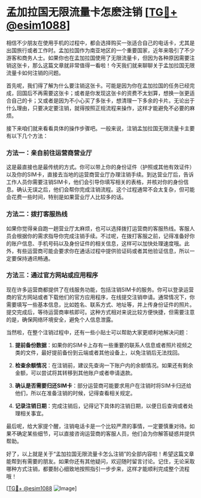 # 孟加拉国无限流量卡怎麽注销 [[TG💪+ @esim1088](https://t.me/s/esim1088)]

相信不少朋友在使用手机的过程中，都会选择购买一张适合自己的电话卡，尤其是出国旅行或者工作时。孟加拉国作为南亚地区的一个重要国家，近年来吸引了不少游客和商务人士。如果你也在孟加拉国使用了无限流量卡，但因为各种原因需要注销这张卡，那么这篇文章就非常值得一看啦！今天我们就来聊聊关于孟加拉国无限流量卡如何注销的问题。

首先呢，我们得了解为什么要注销这张卡。可能是因为你在孟加拉国的任务已经完成，回国后不再需要这张卡；或者是你发现这张卡的资费不太划算，想换一张更适合自己的卡；又或者是因为不小心买了多张卡，想清理一下多余的卡片。无论出于什么理由，只要决定要注销，就得按照正规流程来操作，这样才能避免不必要的麻烦。

接下来咱们就来看看具体的操作步骤吧。一般来说，注销孟加拉国无限流量卡主要有以下几个方法：

### 方法一：亲自前往运营商营业厅

这是最直接也是最传统的方式。你可以带上你的身份证件（护照或其他有效证件）以及你的SIM卡，直接去当地的运营商营业厅办理注销手续。到达营业厅后，告诉工作人员你需要注销SIM卡，他们会引导你填写相关的表格，并核对你的身份信息。确认无误之后，他们会帮你完成注销流程。这个过程通常不会太复杂，但可能会花费一些时间，特别是如果营业厅人比较多的话。

### 方法二：拨打客服热线

如果你觉得亲自跑一趟营业厅太麻烦，也可以选择拨打运营商的客服热线。客服人员会根据你的需求指导你完成注销手续。不过呢，在拨打客服之前，记得准备好你的账户信息、手机号码以及身份证件的相关信息，这样可以加快处理速度哦。此外，有些运营商可能会要求你在通话过程中提供验证码或者其他验证信息，所以一定要保持通讯畅通。

### 方法三：通过官方网站或应用程序

现在许多运营商都提供了在线服务功能，包括注销SIM卡的服务。你可以登录运营商的官方网站或者下载他们的官方应用程序，在线提交注销申请。通常情况下，你需要填写一些基本信息，比如姓名、联系方式、地址等，并上传身份证件的照片。提交完成后，等待运营商审核即可。这种方式相对来说比较方便快捷，但需要注意的是，确保网络环境安全，避免个人信息泄露。

当然啦，在整个注销过程中，还有一些小贴士可以帮助大家更顺利地解决问题：

1. **提前备份数据**：如果你的SIM卡上存有一些重要的联系人信息或者照片视频之类的文件，最好提前备份到云端或者其他设备上，以免注销后无法找回。
   
2. **检查余额情况**：在注销前，建议先查询一下账户内的余额情况。如果还有剩余金额，可以尝试将其转移到其他账户或者申请退款。

3. **确认是否需要归还SIM卡**：部分运营商可能要求用户在注销时将SIM卡归还给他们，所以在准备注销的时候，记得查看相关规定。

4. **记录注销日期**：完成注销后，记得记下具体的注销日期，以便日后查询或者处理相关事宜。

最后呢，给大家提个醒，注销电话卡是一个比较严肃的事情，一定要慎重对待。如果不确定某些细节，可以直接咨询运营商的客服人员，他们会为你解答疑惑并提供帮助。

好了，以上就是关于“孟加拉国无限流量卡怎么注销”的全部内容啦！希望这篇文章能帮到有需要的朋友。如果你还有其他疑问，欢迎随时留言讨论。记住，无论采取哪种方式注销，都要耐心细致地按照指引一步步来，这样才能顺利完成整个流程哦！

[[TG💪+ @esim1088](https://t.me/s/esim1088) ![Image](https://i.postimg.cc/4NQfJmqS/Snipaste-2025-05-13-00-14-12.png)]